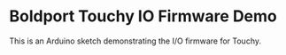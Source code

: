 # Boldport Touchy IO Firmware Demo
This is an Arduino sketch demonstrating the I/O firmware for Touchy.
